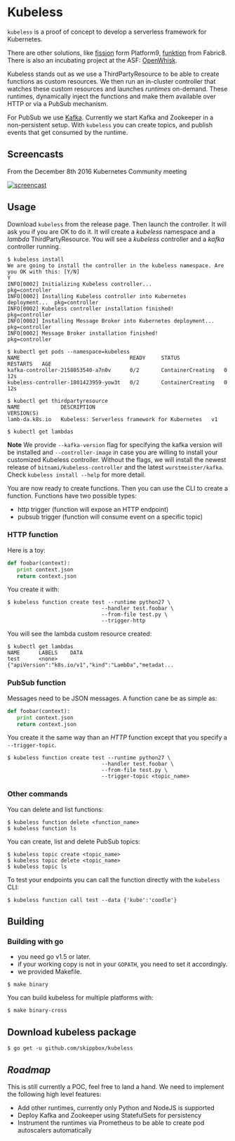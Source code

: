# Kubeless

`kubeless` is a proof of concept to develop a serverless framework for Kubernetes.

There are other solutions, like [fission](http://fission.io) form Platform9, [funktion](https://github.com/fabric8io/funktion) from Fabric8. There is also an incubating project at the ASF: [OpenWhisk](https://github.com/openwhisk/openwhisk).

Kubeless stands out as we use a ThirdPartyResource to be able to create functions as custom resources. We then run an in-cluster controller that watches these custom resources and launches _runtimes_ on-demand. These runtimes, dynamically inject the functions and make them available over HTTP or via a PubSub mechanism.

For PubSub we use [Kafka](https://kafka.apache.org). Currently we start Kafka and Zookeeper in a non-persistent setup. With `kubeless` you can create topics, and publish events that get consumed by the runtime.

## Screencasts

From the December 8th 2016 Kubernetes Community meeting

[![screencast](https://img.youtube.com/vi/gRVuFupq1Y4/0.jpg)](https://www.youtube.com/watch?v=gRVuFupq1Y4)

## Usage

Download `kubeless` from the release page. Then launch the controller. It will ask you if you are OK to do it. It will create a _kubeless_ namespace and a _lambda_ ThirdPartyResource. You will see a _kubeless_ controller and a _kafka_ controller running.

```console
$ kubeless install
We are going to install the controller in the kubeless namespace. Are you OK with this: [Y/N]
Y
INFO[0002] Initializing Kubeless controller...           pkg=controller
INFO[0002] Installing Kubeless controller into Kubernetes deployment...  pkg=controller
INFO[0002] Kubeless controller installation finished!    pkg=controller
INFO[0002] Installing Message Broker into Kubernetes deployment...  pkg=controller
INFO[0002] Message Broker installation finished!         pkg=controller

$ kubectl get pods --namespace=kubeless
NAME                                   READY     STATUS              RESTARTS   AGE
kafka-controller-2158053540-a7n0v      0/2       ContainerCreating   0          12s
kubeless-controller-1801423959-yow3t   0/2       ContainerCreating   0          12s

$ kubectl get thirdpartyresource
NAME             DESCRIPTION                                     VERSION(S)
lamb-da.k8s.io   Kubeless: Serverless framework for Kubernetes   v1

$ kubectl get lambdas
```

**Note** We provide `--kafka-version` flag for specifying the kafka version will be installed and `--controller-image` in case you are willing to install your customized Kubeless controller. Without the flags, we will install the newest release of `bitnami/kubeless-controller` and the latest `wurstmeister/kafka`. Check `kubeless install --help` for more detail.

You are now ready to create functions. Then you can use the CLI to create a function. Functions have two possible types:

* http trigger (function will expose an HTTP endpoint)
* pubsub trigger (function will consume event on a specific topic)

### HTTP function

Here is a toy:

```python
def foobar(context):
   print context.json
   return context.json
```

You create it with:

```
$ kubeless function create test --runtime python27 \
                              --handler test.foobar \
                              --from-file test.py \
                              --trigger-http
```

You will see the lambda custom resource created:

```console
$ kubectl get lambdas
NAME      LABELS    DATA
test      <none>    {"apiVersion":"k8s.io/v1","kind":"LambDa","metadat...
```

### PubSub function

Messages need to be JSON messages. A function cane be as simple as:

```python
def foobar(context):
   print context.json
   return context.json
```

You create it the same way than an _HTTP_ function except that you specify a `--trigger-topic`.

```
$ kubeless function create test --runtime python27 \
                              --handler test.foobar \
                              --from-file test.py \
                              --trigger-topic <topic_name>
```

### Other commands

You can delete and list functions:

```
$ kubeless function delete <function_name>
$ kubeless function ls
```

You can create, list and delete PubSub topics:

```
$ kubeless topic create <topic_name>
$ kubeless topic delete <topic_name>
$ kubeless topic ls
```

To test your endpoints you can call the function directly with the `kubeless` CLI:

```
$ kubeless function call test --data {'kube':'coodle'}
```

## Building

### Building with go

- you need go v1.5 or later.
- if your working copy is not in your `GOPATH`, you need to set it accordingly.
- we provided Makefile.

```
$ make binary
```

You can build kubeless for multiple platforms with:

```
$ make binary-cross
```

## Download kubeless package

```
$ go get -u github.com/skippbox/kubeless
```

## _Roadmap_

This is still currently a POC, feel free to land a hand. We need to implement the following high level features:

* Add other runtimes, currently only Python and NodeJS is supported
* Deploy Kafka and Zookeeper using StatefulSets for persistency
* Instrument the runtimes via Prometheus to be able to create pod autoscalers automatically
